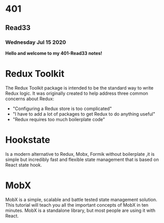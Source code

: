 # 401

## Read33

### Wednesday Jul 15 2020

**Hello and welcome to my 401-Read33 notes!**

# Redux Toolkit
The Redux Toolkit package is intended to be the standard way to write Redux logic. It was originally created to help address three common concerns about Redux:

- "Configuring a Redux store is too complicated"
- "I have to add a lot of packages to get Redux to do anything useful"
- "Redux requires too much boilerplate code"

# Hookstate 
Is a modern alternative to Redux, Mobx, Formik without boilerplate ,it is simple but incredibly fast and flexible state management that is based on React state hook.

# MobX
MobX is a simple, scalable and battle tested state management solution. This tutorial will teach you all the important concepts of MobX in ten minutes. MobX is a standalone library, but most people are using it with React.